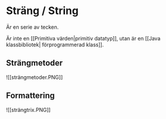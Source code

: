 # Sträng / String
Är en serie av tecken.

Är inte en [[Primitiva värden|primitiv datatyp]], utan är en [[Java klassbibliotek| förprogrammerad klass]].

## Strängmetoder
![[strängmetoder.PNG]]

## Formattering
![[strängtrix.PNG]]